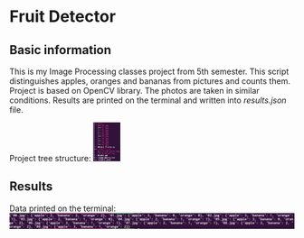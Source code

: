 # **Fruit Detector** 

## Basic information
This is my Image Processing classes project from 5th semester.
This script distinguishes apples, oranges and bananas from pictures and counts them.
Project is based on OpenCV library. The photos are taken in similar conditions.
Results are printed on the terminal and written into *results.json* file.

Project tree structure:
<img src="readme_files/project_tree.png" width="48">

## Results
Data printed on the terminal:
![Terminal results](readme_files/terminal.png)





